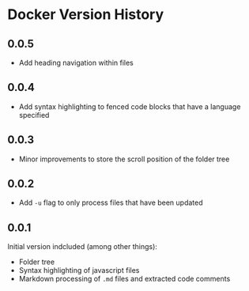 # Docker Version History

## 0.0.5

 * Add heading navigation within files

## 0.0.4

 * Add syntax highlighting to fenced code blocks that have a language specified

## 0.0.3

 * Minor improvements to store the scroll position of the folder tree

## 0.0.2

 * Add `-u` flag to only process files that have been updated

## 0.0.1

Initial version indcluded (among other things):

 * Folder tree
 * Syntax highlighting of javascript files
 * Markdown processing of `.md` files and extracted code comments
